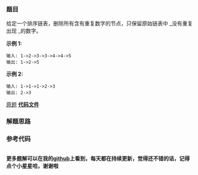 ### 题目
给定一个排序链表，删除所有含有重复数字的节点，只保留原始链表中  _没有重复出现  _的数字。

**示例  1:**

    
    
    输入: 1->2->3->3->4->4->5
    输出: 1->2->5
    

**示例  2:**

    
    
    输入: 1->1->1->2->3
    输出: 2->3

[原题](https://leetcode-cn.com/problems/remove-duplicates-from-sorted-list-ii/)    **[代码文件]()**


### 解题思路




### 参考代码

```go


```




**更多题解可以在我的[github](https://github.com/LZH139/leetcode_Go)上看到，每天都在持续更新，觉得还不错的话，记得点个小星星哈，谢谢啦**
